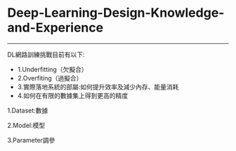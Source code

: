 # Deep-Learning-Design-Knowledge-and-Experience
---
DL網路訓練挑戰目前有以下:
- 1.Underfitting（欠擬合）
- 2.Overfiting（過擬合）
- 3.實際落地系統的部屬:如何提升效率及減少內存、能量消耗
- 4.如何在有限的數據集上得到更高的精度


1.Dataset:數據




2.Model:模型




3.Parameter調參




